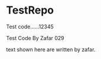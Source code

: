 # TestRepo


Test code......12345



Test Code By Zafar 029



text shown here are written by zafar.